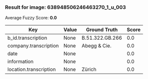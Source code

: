 ### Result for image: 638948506246463270_1_u_003
Average Fuzzy Score: **0.0**
<small>

| Key | Value | Ground Truth | Score |
| --- | --- | --- | --- |
| b_id.transcription | None | B.51.322.GB.266 | 0.0 |
| company.transcription | None | Abegg & Cie. | 0.0 |
| date | None |  | 0.0 |
| information | None |  | 0.0 |
| location.transcription | None | Zürich | 0.0 |

</small>
